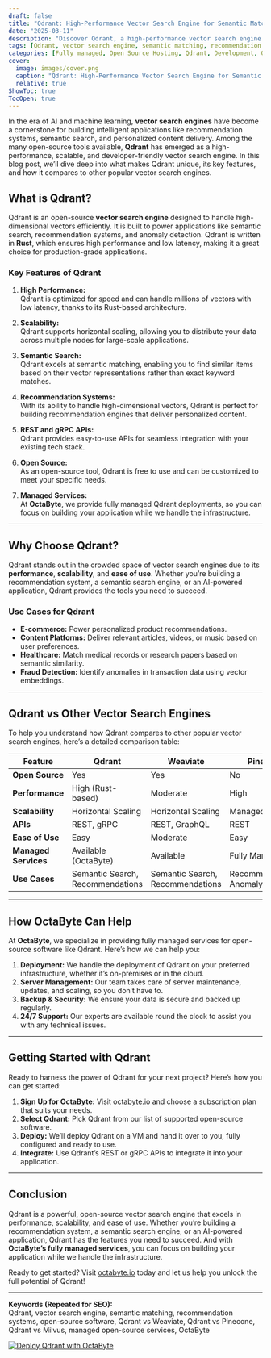 ```yaml
---
draft: false
title: "Qdrant: High-Performance Vector Search Engine for Semantic Matching and Recommendations"
date: "2025-03-11"
description: "Discover Qdrant, a high-performance vector search engine designed for semantic matching and recommendations. Learn how Qdrant stands out in the world of open-source vector search engines, its key features, and how it compares to other popular tools like Weaviate, Pinecone, and Milvus."
tags: [Qdrant, vector search engine, semantic matching, recommendation systems, open-source software, Qdrant vs Weaviate, Qdrant vs Pinecone, Qdrant vs Milvus, managed open-source services, OctaByte]
categories: [Fully managed, Open Source Hosting, Qdrant, Development, Others]
cover:
  image: images/cover.png
  caption: "Qdrant: High-Performance Vector Search Engine for Semantic Matching and Recommendations"
  relative: true
ShowToc: true
TocOpen: true
---
```



In the era of AI and machine learning, **vector search engines** have become a cornerstone for building intelligent applications like recommendation systems, semantic search, and personalized content delivery. Among the many open-source tools available, **Qdrant** has emerged as a high-performance, scalable, and developer-friendly vector search engine. In this blog post, we’ll dive deep into what makes Qdrant unique, its key features, and how it compares to other popular vector search engines.

## What is Qdrant?

Qdrant is an open-source **vector search engine** designed to handle high-dimensional vectors efficiently. It is built to power applications like semantic search, recommendation systems, and anomaly detection. Qdrant is written in **Rust**, which ensures high performance and low latency, making it a great choice for production-grade applications.

### Key Features of Qdrant

1. **High Performance:**  
   Qdrant is optimized for speed and can handle millions of vectors with low latency, thanks to its Rust-based architecture.

2. **Scalability:**  
   Qdrant supports horizontal scaling, allowing you to distribute your data across multiple nodes for large-scale applications.

3. **Semantic Search:**  
   Qdrant excels at semantic matching, enabling you to find similar items based on their vector representations rather than exact keyword matches.

4. **Recommendation Systems:**  
   With its ability to handle high-dimensional vectors, Qdrant is perfect for building recommendation engines that deliver personalized content.

5. **REST and gRPC APIs:**  
   Qdrant provides easy-to-use APIs for seamless integration with your existing tech stack.

6. **Open Source:**  
   As an open-source tool, Qdrant is free to use and can be customized to meet your specific needs.

7. **Managed Services:**  
   At **OctaByte**, we provide fully managed Qdrant deployments, so you can focus on building your application while we handle the infrastructure.

---

## Why Choose Qdrant?

Qdrant stands out in the crowded space of vector search engines due to its **performance**, **scalability**, and **ease of use**. Whether you’re building a recommendation system, a semantic search engine, or an AI-powered application, Qdrant provides the tools you need to succeed.

### Use Cases for Qdrant

- **E-commerce:** Power personalized product recommendations.
- **Content Platforms:** Deliver relevant articles, videos, or music based on user preferences.
- **Healthcare:** Match medical records or research papers based on semantic similarity.
- **Fraud Detection:** Identify anomalies in transaction data using vector embeddings.

---

## Qdrant vs Other Vector Search Engines

To help you understand how Qdrant compares to other popular vector search engines, here’s a detailed comparison table:

| Feature                | Qdrant               | Weaviate             | Pinecone             | Milvus               |
|------------------------|----------------------|----------------------|----------------------|----------------------|
| **Open Source**        | Yes                  | Yes                  | No                   | Yes                  |
| **Performance**        | High (Rust-based)    | Moderate             | High                 | High                 |
| **Scalability**        | Horizontal Scaling   | Horizontal Scaling   | Managed Scaling      | Horizontal Scaling   |
| **APIs**               | REST, gRPC           | REST, GraphQL        | REST                 | REST, gRPC           |
| **Ease of Use**        | Easy                 | Moderate             | Easy                 | Moderate             |
| **Managed Services**   | Available (OctaByte) | Available            | Fully Managed        | Available            |
| **Use Cases**          | Semantic Search, Recommendations | Semantic Search, Recommendations | Recommendations, Anomaly Detection | Semantic Search, Recommendations |

---

## How OctaByte Can Help

At **OctaByte**, we specialize in providing fully managed services for open-source software like Qdrant. Here’s how we can help you:

1. **Deployment:** We handle the deployment of Qdrant on your preferred infrastructure, whether it’s on-premises or in the cloud.
2. **Server Management:** Our team takes care of server maintenance, updates, and scaling, so you don’t have to.
3. **Backup & Security:** We ensure your data is secure and backed up regularly.
4. **24/7 Support:** Our experts are available round the clock to assist you with any technical issues.

---

## Getting Started with Qdrant

Ready to harness the power of Qdrant for your next project? Here’s how you can get started:

1. **Sign Up for OctaByte:** Visit [octabyte.io](https://octabyte.io) and choose a subscription plan that suits your needs.
2. **Select Qdrant:** Pick Qdrant from our list of supported open-source software.
3. **Deploy:** We’ll deploy Qdrant on a VM and hand it over to you, fully configured and ready to use.
4. **Integrate:** Use Qdrant’s REST or gRPC APIs to integrate it into your application.

---

## Conclusion

Qdrant is a powerful, open-source vector search engine that excels in performance, scalability, and ease of use. Whether you’re building a recommendation system, a semantic search engine, or an AI-powered application, Qdrant has the features you need to succeed. And with **OctaByte’s fully managed services**, you can focus on building your application while we handle the infrastructure.

Ready to get started? Visit [octabyte.io](https://octabyte.io) today and let us help you unlock the full potential of Qdrant!

---

**Keywords (Repeated for SEO):**  
Qdrant, vector search engine, semantic matching, recommendation systems, open-source software, Qdrant vs Weaviate, Qdrant vs Pinecone, Qdrant vs Milvus, managed open-source services, OctaByte

[![Deploy Qdrant with OctaByte](/images/deploy-on-octabyte.png)](https://octabyte.io/fully-managed-open-source-services/development/others/qdrant)